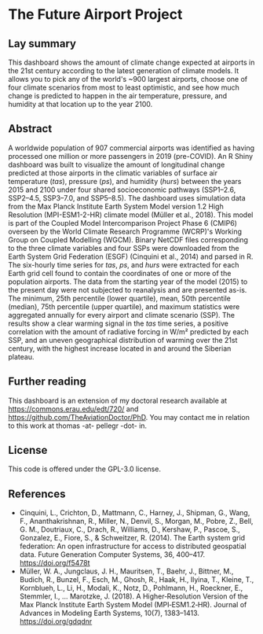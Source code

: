 # The Future Airport Project

## Lay summary
This dashboard shows the amount of climate change expected at airports in the 21st century according to the latest generation of climate models. It allows you to pick any of the world's ~900 largest airports, choose one of four climate scenarios from most to least optimistic, and see how much change is predicted to happen in the air temperature, pressure, and humidity at that location up to the year 2100.

## Abstract
A worldwide population of 907 commercial airports was identified as having processed one million or more passengers in 2019 (pre-COVID). An R Shiny dashboard was built to visualize the amount of longitudinal change predicted at those airports in the climatic variables of surface air temperature (*tas*), pressure (*ps*), and humidity (*hurs*) between the years 2015 and 2100 under four shared socioeconomic pathways (SSP1–2.6, SSP2–4.5, SSP3–7.0, and SSP5–8.5). The dashboard uses simulation data from the Max Planck Institute Earth System Model version 1.2 High Resolution (MPI-ESM1-2-HR) climate model (Müller et al., 2018). This model is part of the Coupled Model Intercomparison Project Phase 6 (CMIP6) overseen by the World Climate Research Programme (WCRP)'s Working Group on Coupled Modelling (WGCM). Binary NetCDF files corresponding to the three climate variables and four SSPs were downloaded from the Earth System Grid Federation (ESGF) (Cinquini et al., 2014) and parsed in R. The six-hourly time series for *tas*, *ps*, and *hurs* were extracted for each Earth grid cell found to contain the coordinates of one or more of the population airports. The data from the starting year of the model (2015) to the present day were not subjected to reanalysis and are presented as-is. The minimum, 25th percentile (lower quartile), mean, 50th percentile (median), 75th percentile (upper quartile), and maximum statistics were aggregated annually for every airport and climate scenario (SSP). The results show a clear warming signal in the *tas* time series, a positive correlation with the amount of radiative forcing in W/m² predicted by each SSP, and an uneven geographical distribution of warming over the 21st century, with the highest increase located in and around the Siberian plateau.

## Further reading
This dashboard is an extension of my doctoral research available at https://commons.erau.edu/edt/720/ and https://github.com/TheAviationDoctor/PhD. You may contact me in relation to this work at thomas -at- pellegr -dot- in.

## License
This code is offered under the GPL-3.0 license.

## References
* Cinquini, L., Crichton, D., Mattmann, C., Harney, J., Shipman, G., Wang, F.,
Ananthakrishnan, R., Miller, N., Denvil, S., Morgan, M., Pobre, Z., Bell, G. M.,
Doutriaux, C., Drach, R., Williams, D., Kershaw, P., Pascoe, S., Gonzalez, E.,
Fiore, S., & Schweitzer, R. (2014). The Earth system grid federation: An open
infrastructure for access to distributed geospatial data. Future Generation
Computer Systems, 36, 400–417. https://doi.org/f5478t
* Müller, W. A., Jungclaus, J. H., Mauritsen, T., Baehr, J., Bittner, M., Budich, R., Bunzel,
F., Esch, M., Ghosh, R., Haak, H., Ilyina, T., Kleine, T., Kornblueh, L., Li, H.,
Modali, K., Notz, D., Pohlmann, H., Roeckner, E., Stemmler, I., … Marotzke, J.
(2018). A Higher‐Resolution Version of the Max Planck Institute Earth System
Model (MPI‐ESM1.2‐HR). Journal of Advances in Modeling Earth Systems,
10(7), 1383–1413. https://doi.org/gdqdnr